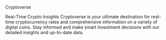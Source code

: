 Cryptoverse

Real-Time Crypto Insights
Cryptoverse is your ultimate destination for real-time cryptocurrency rates and comprehensive information on a variety of digital coins. Stay informed and make smart investment decisions with our detailed insights and up-to-date data.

